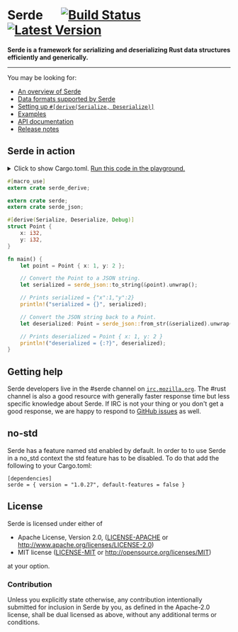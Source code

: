 # Serde &emsp; [![Build Status]][travis] [![Latest Version]][crates.io]

[Build Status]: https://api.travis-ci.org/serde-rs/serde.svg?branch=master
[travis]: https://travis-ci.org/serde-rs/serde
[Latest Version]: https://img.shields.io/crates/v/serde.svg
[crates.io]: https://crates.io/crates/serde

**Serde is a framework for *ser*ializing and *de*serializing Rust data structures efficiently and generically.**

---

You may be looking for:

- [An overview of Serde](https://serde.rs/)
- [Data formats supported by Serde](https://serde.rs/#data-formats)
- [Setting up `#[derive(Serialize, Deserialize)]`](https://serde.rs/codegen.html)
- [Examples](https://serde.rs/examples.html)
- [API documentation](https://docs.serde.rs/serde/)
- [Release notes](https://github.com/serde-rs/serde/releases)

## Serde in action

<details>
<summary>
Click to show Cargo.toml.
<a href="http://play.integer32.com/?gist=9003c5b88c1f4989941925d7190c6eec" target="_blank">Run this code in the playground.</a>
</summary>

```toml
[dependencies]

# The core APIs, including the Serialize and Deserialize traits. Always
# required when using Serde.
serde = "1.0"

# Support for #[derive(Serialize, Deserialize)]. Required if you want Serde
# to work for structs and enums defined in your crate.
serde_derive = "1.0"

# Each data format lives in its own crate; the sample code below uses JSON
# but you may be using a different one.
serde_json = "1.0"
```

</details>
<p></p>

```rust
#[macro_use]
extern crate serde_derive;

extern crate serde;
extern crate serde_json;

#[derive(Serialize, Deserialize, Debug)]
struct Point {
    x: i32,
    y: i32,
}

fn main() {
    let point = Point { x: 1, y: 2 };

    // Convert the Point to a JSON string.
    let serialized = serde_json::to_string(&point).unwrap();

    // Prints serialized = {"x":1,"y":2}
    println!("serialized = {}", serialized);

    // Convert the JSON string back to a Point.
    let deserialized: Point = serde_json::from_str(&serialized).unwrap();

    // Prints deserialized = Point { x: 1, y: 2 }
    println!("deserialized = {:?}", deserialized);
}
```

## Getting help

Serde developers live in the #serde channel on
[`irc.mozilla.org`](https://wiki.mozilla.org/IRC). The #rust channel is also a
good resource with generally faster response time but less specific knowledge
about Serde. If IRC is not your thing or you don't get a good response, we are
happy to respond to [GitHub issues](https://github.com/serde-rs/serde/issues/new)
as well.

## no-std
Serde has a feature named std enabled by default. 
In order to to use Serde in a no_std context the std feature has to be disabled.
To do that add the following to your Cargo.toml:

```
[dependencies]
serde = { version = "1.0.27", default-features = false }
```

## License

Serde is licensed under either of

 * Apache License, Version 2.0, ([LICENSE-APACHE](LICENSE-APACHE) or
   http://www.apache.org/licenses/LICENSE-2.0)
 * MIT license ([LICENSE-MIT](LICENSE-MIT) or
   http://opensource.org/licenses/MIT)

at your option.

### Contribution

Unless you explicitly state otherwise, any contribution intentionally submitted
for inclusion in Serde by you, as defined in the Apache-2.0 license, shall be
dual licensed as above, without any additional terms or conditions.
